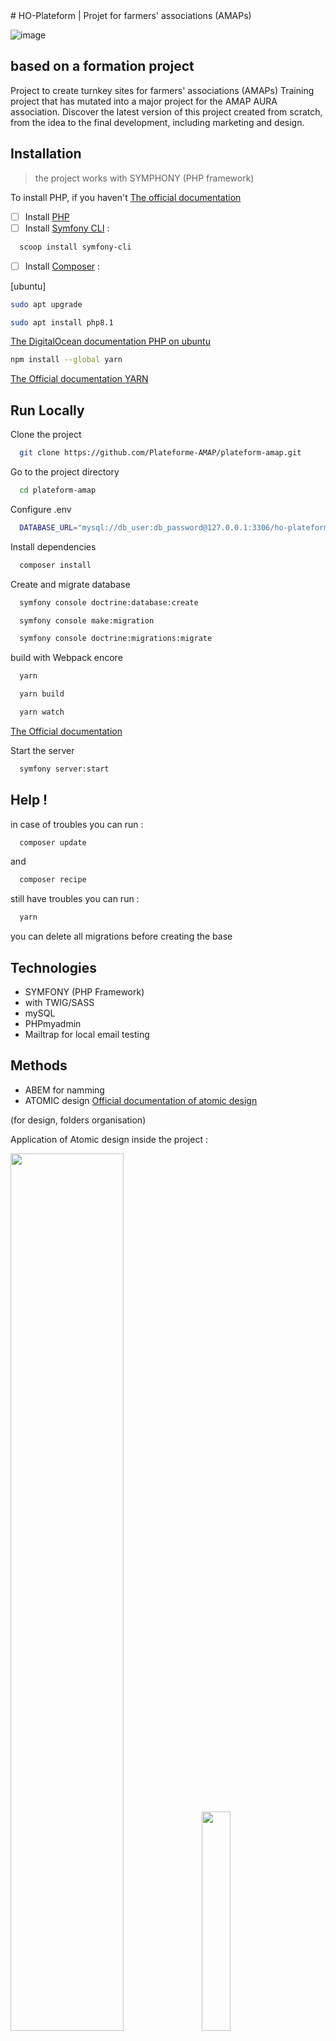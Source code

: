 <base target="_blank"> 
# HO-Plateform | Projet for farmers' associations (AMAPs)

![image](https://github.com/Plateforme-AMAP/plateform-amap/assets/87066549/1aaaa318-e9af-48be-90fd-af36e355ab9a)


## based on a formation project 
Project to create turnkey sites for farmers' associations (AMAPs)
Training project that has mutated into a major project for the AMAP AURA association. Discover the latest version of this project created from scratch, from the idea to the final development, including marketing and design.

## Installation

>the project works with SYMPHONY (PHP framework)

To install PHP, if you haven't
[The official documentation](https://www.php.net/downloads)
  

- [ ]  Install [PHP](https://www.php.net/downloads)
- [ ]  Install [Symfony CLI](https://symfony.com/download)  :
```bash
  scoop install symfony-cli
```
- [ ]  Install [Composer](https://getcomposer.org/download/)  :

[ubuntu]  
```bash
sudo apt upgrade 
```
```bash
sudo apt install php8.1 
```
[The DigitalOcean documentation PHP on ubuntu](https://www.digitalocean.com/community/tutorials/how-to-install-php-8-1-and-set-up-a-local-development-environment-on-ubuntu-22-04)

```bash
npm install --global yarn
```
[The Official documentation YARN](https://classic.yarnpkg.com/lang/en/docs/install/#windows-stable)

## Run Locally

Clone the project

```bash
  git clone https://github.com/Plateforme-AMAP/plateform-amap.git
```

Go to the project directory

```bash
  cd plateform-amap
```

Configure .env

```bash
  DATABASE_URL="mysql://db_user:db_password@127.0.0.1:3306/ho-plateform?serverVersion=5.7&charset=utf8mb4"
```

Install dependencies

```bash
  composer install
```

Create and migrate database

```bash
  symfony console doctrine:database:create
```
```bash
  symfony console make:migration
```
```bash
  symfony console doctrine:migrations:migrate
```

build with Webpack encore 
```bash
  yarn
```
```bash
  yarn build
```
```bash
  yarn watch
```

[The Official documentation](https://symfony.com/doc/current/frontend/encore/simple-example.html)


Start the server

```bash
  symfony server:start
```

## Help !

in case of troubles you can run :

```bash
  composer update
```
and

```bash
  composer recipe
```

still have troubles you can run :
```bash
  yarn
```
you can delete all migrations before creating the base

## Technologies

- SYMFONY (PHP Framework)
- with TWIG/SASS
- mySQL
- PHPmyadmin
- Mailtrap for local email testing

## Methods

- ABEM for namming
- ATOMIC design
[Official documentation of atomic design](https://bradfrost.com/blog/post/atomic-web-design/)

(for design, folders organisation)

Application of Atomic design inside the project :

<img src="https://github.com/Plateforme-AMAP/plateform-amap/assets/87066549/b7ecdaf2-a391-4cba-adf0-a8adae72a0bd" width="60%">
<img src="https://github.com/Plateforme-AMAP/plateform-amap/assets/87066549/2d569fcd-d30d-4786-96f1-33bb7517d3ff" width="30%">



<img src="https://github.com/Plateforme-AMAP/plateform-amap/assets/87066549/9078d931-8c8a-4d6e-91eb-bbc5ba0de344" width="30%">
<img src="https://github.com/Plateforme-AMAP/plateform-amap/assets/87066549/8c358011-8031-413d-8393-3ed09ec6acf4" width="30%">
<img src="https://github.com/Plateforme-AMAP/plateform-amap/assets/87066549/05dade77-5399-4672-99cd-ddd2746063cc" width="30%">

## Conception ~ design
(for more information the access of the complete folder <a href="https://docs.google.com/document/d/1dUAbSsfGOnTWpVyxHnKU8P-3eCXqlNNdPv_MxDIVFBY/edit?usp=sharing">HERE</a> (french version only - english version on progress))
>the entiere conception of the website was realized 50% on Adobe XD and 50% on Figma in a learning purpose


https://github.com/Plateforme-AMAP/plateform-amap/assets/87066549/62a69b7f-b31a-4efa-bf6a-7a00c675fe54

Details of the interaction for UX testing :

![maquettes1](https://github.com/Plateforme-AMAP/plateform-amap/assets/87066549/2506b966-5f6e-493c-9f1d-ea980f89b7a9)

Back office part :
![image](https://github.com/Plateforme-AMAP/plateform-amap/assets/87066549/8a562469-7504-4bf6-9e61-e89158d7e295)


## :floppy_disk: Curious ? the project folder

<a href="https://docs.google.com/document/d/1dUAbSsfGOnTWpVyxHnKU8P-3eCXqlNNdPv_MxDIVFBY/edit?usp=sharing">Find the complete project here ! (french version only - english version on progress)</a>

## Team for the V.0

[Mathilde](https://github.com/Evlow) : UI/UI DESIGN / full stack development

[Kevin](https://github.com/KevinLANGLET) :  Marketing / front-end development

[Lise](https://github.com/LiseRochat) : Specifications / full stack development / project organization

[Julie :)](https://github.com/julieprunaret/) : UI/UI DESIGN / full stack development / project organization


## Team for the V.1 (

[Julie :)](https://github.com/julieprunaret/) : UI/UI DESIGN / full stack development / project organization

[Lise](https://github.com/LiseRochat) :  Marketing / Specifications / project organization

Special thanks to [Mathilde](https://github.com/Evlow) and [Kevin](https://github.com/KevinLANGLET)

